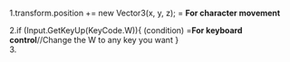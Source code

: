  1.transform.position += new Vector3(x, y, z); = **For character movement**
 
 2.if (Input.GetKeyUp(KeyCode.W)){
       (condition)                          =**For keyboard control**//Change the W to any key you want
 }    
3.
 
